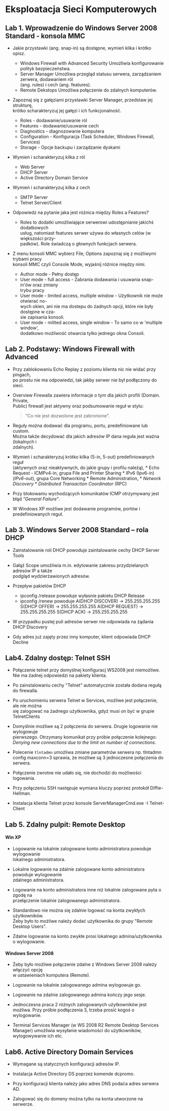 # Eksploatacja Sieci Komputerowych  



## Lab 1\. Wprowadzenie do Windows Server 2008 Standard - konsola MMC

- Jakie przystawki (ang. snap-in) są dostępne, wymień kilka i krótko opisz.
	* Windows Firewall with Advanced Security
		Umożliwia konfigurowanie polityk bezpieczeństwa. 
	* Server Manager
		Umożliwa przegląd statusu serwera, zarządzaniem zerwera, dodawaniem ról  
		(ang. rules) i cech (ang. features).
	* Remote Dekstops
		Umożliwa połączenie do zdalnych komputerów.

- Zapoznaj się z gałęziami przystawki Server Manager, przedstaw jej strukturę,  
	krótko scharakteryzuj jej gałęzi i ich funkcjonalność.
	* Roles - dodawanie/usuwanie ról
	* Features - dodawanie/usuwanie cech
	* Diagnostics - diagnozowanie komputera
	* Configuration - Konfiguracja (Task Scheduler, Windows Firewall, Services)
	* Storage - Opcje backupu i zarządzanie dyskami

- Wymień i scharakteryzuj kilka z ról
	* Web Server
	* DHCP Server
	* Active Directory Domain Service

- Wymień i scharakteryzuj kilka z cech
	* SMTP Server
	* Telnet Server/Client

- Odpowiedz na pytanie jaka jest różnica między Roles a Features?
	* Roles to dodatki umożliwiające serwerowi udostępnianie jakichś dodatkowych  
		usług, natomiast features serwer używa do własnych celów (w większości przy-  
		padków). Role świadczą o głownych funkcjach serwera.

- Z menu konsoli MMC wybierz File, Options zapoznaj się z możliwymi trybami pracy  
	konsoli MMC czyli Console Mode, wyjaśnij różnice między nimi. 
	* Author mode - Pełny dostęp
	* User mode - full access - Zabrania dodawania i usuwania snap-in\'ów oraz zmiany  
		trybu pracy
	* User mode - limited access, multiple window - Użytkownik nie może otwierać no-  
		wych okien, ani nie ma dostepu do żadnych opcji, które nie były dostępne w cza-  
		sie zapisania konsoli.
	* User mode - milited access, single window - To samo co w 'multiple window',  
		dodatkowo możliwość otwarcia tylko jednego okna Consoli.

## Lab 2\.  Podstawy: Windows Firewall with Advanced 
- Przy zablokowaniu Echo Replay z poziomu klienta nic nie widać przy pingach,  
	po prostu nie ma odpowiedzi, tak jakby serwer nie był podłączony do sieci.

- Overview Firewalla zawiera informacje o tym dla jakich profili (Domain. Private,  
	Public) firewall jest aktywny oraz podsumowanie reguł w stylu:  
	> "Co nie jest dozwolone jest zabronione".

- Reguły można dodawać dla programu, portu, predefiniowane lub custom.  
	Można także decydować dla jakich adresów IP dana reguła jest ważna (lokalnych i  
	zdalnych). 

- Wymień i scharakteryzuj krótko kilka (5-in, 5-out) predefiniowanych reguł  
	(aktywnych oraz nieaktywnych, do jakie grupy i profilu należą),
		* Echo Request - ICMPv4-in, grupa File and Printer Sharing
		* IPv6 (Ipv6-in) (*IPv6-out*), grupa Core Networking
		* Remote Administration, 
		* *Network Discovery*
		* *Distributed Transaction Coordinator* (RPC)

- Przy blokowaniu wychodzących komunikatów ICMP otrzymywany jest  
	błąd *"General Failure"*.

- W Windows XP możliwe jest dodawanie programów, portów i predefiniowanych reguł.

## Lab 3\. Windows Server 2008 Standard – rola DHCP

- Zainstalowanie roli DHCP powoduje zaintalowanie cechy DHCP Server Tools

- Gałąź Scope umożliwia m.in. edytowanie zakresu przydzielanych adresów IP a także  
	podgląd wydzierżawionych adresów.

- Przepływ pakietów DHCP
	* ipconfig /release powoduje wyłasnie pakietu DHCP Release
	* ipconfig /renew powoduje 
			A(DHCP DISCOVER) -> 255.255.255.255
			S(DHCP OFFER) -> 255.255.255.255
			A(DHCP REQUEST) -> 255.255.255.255
			S(DHCP ACK) -> 255.255.255.255

- W przypadku pustej puli adresów serwer nie odpowiada na żądania DHCP Discovery

- Gdy adres już zajęty przez inny komputer, klient odpowiada DHCP Decline

## Lab4\. Zdalny dostęp: Telnet SSH

- Połączenie telnet przy domyślnej konfiguracj WS2008 jest niemożliwe.  
	Nie ma żadnej odpowiedzi na pakiety klienta.

- Po zainstalowaniu cechy "Telnet" automatycznie została dodana regułą do firewalla.

- Po uruchomieniu serwera Telnet w Services, możliwe jest połączenie, ale nie można  
  się zalogować na żadnego użytkownika, gdyż musi on być w grupie TelnetClients

- Domyślnie możliwe są 2 połączenia do serwera. Drugie logowanie nie wylogowuje  
  pierwszego. Otrzymany komunikat przy próbie połączenie kolejnego:  
	*Denying new connections due to the limit on number of connections.*

- Polecenie `tlntadmn` umożliwa zmiane parametrów serwera np.
			tlntadmn config maxconn=3
	sprawia, że możliwe są 3 jednoczesne połączenia do serwera.

- Połączenie zwrotne nie udało się, nie dochodzi do możliwości logowania.

- Przy połączeniu SSH następuje wymiana kluczy poprzez protokół Diffie-Hellman.

- Instalacja klienta Telnet przez konsole
			ServerManagerCmd.exe -I Telnet-Client

## Lab 5\. Zdalny pulpit: Remote Desktop

#### Win XP

- Logowanie na lokalnie zalogowane konto administratora powoduje wylogowanie  
	lokalnego administratora.

- Lokalne logowanie na zdalnie zalogowane konto administratora powoduje wylogowanie  
	zdalnego administratora.

- Logowanie na konto administratora inne niż lokalnie zalogowane pyta o zgodę na  
	przełączenie lokalnie zalogowanego administratora.

- Standardowo nie można się zdalnie logować na konta zwykłych użytkowników.  
	Żeby było to możliwe należy dodać użytkownika do grupy "Remote Desktop Users".

- Zdalne logowanie na konto zwykłe prosi lokalnego admina/użytkownika o wylogowanie.

#### Windows Server 2008

- Żeby było możliwe połączenie zdalne z Windows Server 2008 należy włączyć opcję  
  w ustawieniach komputera (Remote).

- Logowanie na lokalnie zalogowanego admina wylogowuje go.

- Logowanie na zdalnie zalogowanego admina kończy jego sesje.

- Jednoczesna praca 2 różnych zalogowanych użytkowników jest możliwa.
	Przy próbie podłączenia 3, trzeba prosić kogoś o wylogowanie.

- Terminal Services Manager (w WS 2008 R2 Remote Desktop Services Manager) umożliwia    wysyłanie wiadomości do użytkowników, wylogowywanie ich etc.

## Lab6\. Active Directory Domain Services

- Wymagane są statycznych konfiguracji adresów IP.

- Instalacja Active Directory DS poprzez komende dcpromo.

- Przy konfiguracji klienta należy jako adres DNS podaća adres serwera AD.

- Zalogować się do domeny można tylko na konta utworzone na serwerze.
